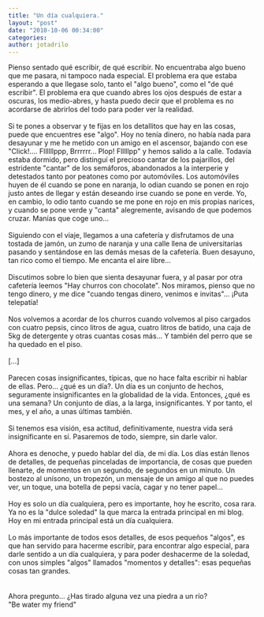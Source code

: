 ```yaml
---
title: "Un día cualquiera."
layout: "post"
date: "2010-10-06 00:34:00"
categories: 
author: jotadrilo
---
```


<div class="css-full-post-content js-full-post-content">
Pienso sentado qué escribir, de qué escribir. No encuentraba algo bueno que me pasara, ni tampoco nada especial. El problema era que estaba esperando a que llegase solo, tanto el "algo bueno", como el "de qué escribir". El problema era que cuando abres los ojos después de estar a oscuras, los medio-abres, y hasta puedo decir que el problema es no acordarse de abrirlos del todo para poder ver la realidad.<br /><br />Si te pones a observar y te fijas en los detallitos que hay en las cosas, puede que encuentres ese "algo". Hoy no tenía dinero, no había nada para desayunar y me he metido con un amigo en el ascensor, bajando con ese "Click!.... Fllllllppp, Brrrrrr... Plop! Flllllpp" y hemos salido a la calle. Todavía estaba dormido, pero distinguí el precioso cantar de los pajarillos, del estridente "cantar" de los semáforos, abandonados a la interperie y detestados tanto por peatones como por automóviles. Los automóviles huyen de él cuando se pone en naranja, lo odian cuando se ponen en rojo justo antes de llegar y están deseando irse cuando se pone en verde. Yo, en cambio, lo odio tanto cuando se me pone en rojo en mis propias narices, y cuando se pone verde y "canta" alegremente, avisando de que podemos cruzar. Manías que coge uno...<br /><br />Siguiendo con el viaje, llegamos a una cafetería y disfrutamos de una tostada de jamón, un zumo de naranja y una calle llena de universitarias pasando y sentándose en las demás mesas de la cafetería. Buen desayuno, tan rico como el tiempo. Me encanta el aire libre...<br /><br />Discutimos sobre lo bien que sienta desayunar fuera, y al pasar por otra cafetería leemos "Hay churros con chocolate". Nos miramos, pienso que no tengo dinero, y me dice "cuando tengas dinero, venimos e invitas"... ¡Puta telepatía!<br /><br />Nos volvemos a acordar de los churros cuando volvemos al piso cargados con cuatro pepsis, cinco litros de agua, cuatro litros de batido, una caja de 5kg de detergente y otras cuantas cosas más... Y también del perro que se ha quedado en el piso.<br /><br />[...]<br /><br />Parecen cosas insignificantes, típicas, que no hace falta escribir ni hablar de ellas. Pero... ¿qué es un día?. Un día es un conjunto de hechos, seguramente insignificantes en la globalidad de la vida. Entonces, ¿qué es una semana? Un conjunto de días, a la larga, insignificantes. Y por tanto, el mes, y el año, a unas últimas también.<br /><br />Si tenemos esa visión, esa actitud, definitivamente, nuestra vida será insignificante en sí. Pasaremos de todo, siempre, sin darle valor.<br /><br />Ahora es denoche, y puedo hablar del día, de mi día. Los días están llenos de detalles, de pequeñas pinceladas de importancia, de cosas que pueden llenarte, de momentos en un segundo, de segundos en un minuto. Un bostezo al unísono, un tropezón, un mensaje de un amigo al que no puedes ver, un toque, una botella de pepsi vacía, cagar y no tener papel...<br /><br />Hoy es solo un día cualquiera, pero es importante, hoy he escrito, cosa rara. Ya no es la "dulce soledad" la que marca la entrada principal en mi blog. Hoy en mi entrada principal está un día cualquiera.<br /><br />Lo más importante de todos esos detalles, de esos pequeños "algos", es que han servido para hacerme escribir, para encontrar algo especial, para darle sentido a un día cualquiera, y para poder deshacerme de la soledad, con unos simples "algos" llamados "momentos y detalles": esas pequeñas cosas tan grandes.<br /><br /><br />Ahora pregunto... ¿Has tirado alguna vez una piedra a un río?<br />"Be water my friend"
</div>

